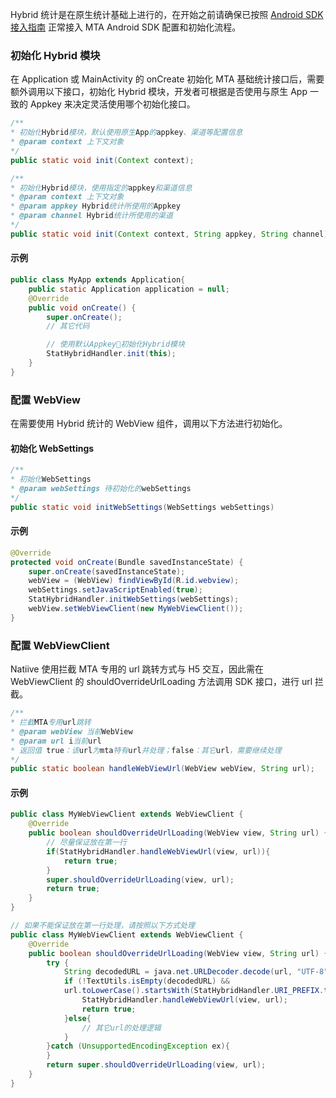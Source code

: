 Hybrid 统计是在原生统计基础上进行的，在开始之前请确保已按照 [Android SDK 接入指南](/document/product/549/12863) 正常接入 MTA Android SDK 配置和初始化流程。
### 初始化 Hybrid 模块
在 Application 或 MainActivity 的 onCreate 初始化 MTA 基础统计接口后，需要额外调用以下接口，初始化 Hybrid 模块，开发者可根据是否使用与原生 App 一致的 Appkey 来决定灵活使用哪个初始化接口。

```java
/**
* 初始化Hybrid模块，默认使用原生App的appkey、渠道等配置信息
* @param context 上下文对象
*/
public static void init(Context context);

/**
* 初始化Hybrid模块，使用指定的appkey和渠道信息
* @param context 上下文对象
* @param appkey Hybrid统计所使用的Appkey
* @param channel Hybrid统计所使用的渠道
*/
public static void init(Context context, String appkey, String channel);
```
#### 示例

```java
public class MyApp extends Application{
	public static Application application = null;
	@Override
	public void onCreate() {
		super.onCreate();
		// 其它代码

		// 使用默认Appkey初始化Hybrid模块
		StatHybridHandler.init(this);
	}
}
```
### 配置 WebView
在需要使用 Hybrid 统计的 WebView 组件，调用以下方法进行初始化。
#### 初始化 WebSettings

```java
/**
* 初始化WebSettings
* @param webSettings 待初始化的webSettings
*/
public static void initWebSettings(WebSettings webSettings)
```
#### 示例

```java
@Override
protected void onCreate(Bundle savedInstanceState) {
	super.onCreate(savedInstanceState);
	webView = (WebView) findViewById(R.id.webview);
	webSettings.setJavaScriptEnabled(true);
	StatHybridHandler.initWebSettings(webSettings);
	webView.setWebViewClient(new MyWebViewClient());
}
```

### 配置 WebViewClient
Natiive 使用拦截 MTA 专用的 url 跳转方式与 H5 交互，因此需在 WebViewClient 的 shouldOverrideUrlLoading 方法调用 SDK 接口，进行 url 拦截。
```java
/**
* 拦截MTA专用url跳转
* @param webView 当前WebView
* @param url i当前url
* 返回值 true：该url为mta特有url并处理；false：其它url，需要继续处理
*/
public static boolean handleWebViewUrl(WebView webView, String url);
```
#### 示例
```java
public class MyWebViewClient extends WebViewClient {
	@Override
	public boolean shouldOverrideUrlLoading(WebView view, String url) {
		// 尽量保证放在第一行
		if(StatHybridHandler.handleWebViewUrl(view, url)){
			return true;
		}		
		super.shouldOverrideUrlLoading(view, url);
		return true;
	}
}

// 如果不能保证放在第一行处理，请按照以下方式处理
public class MyWebViewClient extends WebViewClient {
	@Override
	public boolean shouldOverrideUrlLoading(WebView view, String url) {
		try {
			String decodedURL = java.net.URLDecoder.decode(url, "UTF-8");
			if (!TextUtils.isEmpty(decodedURL) && 
			url.toLowerCase().startsWith(StatHybridHandler.URI_PREFIX.toLowerCase()){
				StatHybridHandler.handleWebViewUrl(view, url);
				return true;
			}else{
				// 其它url的处理逻辑
			}
		}catch (UnsupportedEncodingException ex){
		}		
		return super.shouldOverrideUrlLoading(view, url);
	}
}

```
